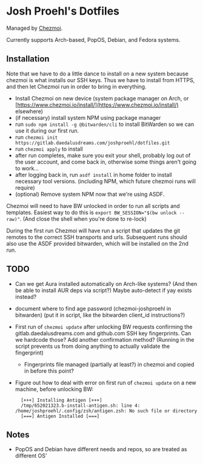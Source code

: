 # Josh Proehl's Dotfiles

Managed by [Chezmoi](https://www.chezmoi.io).

Currently supports Arch-based, PopOS, Debian, and Fedora systems.

## Installation

Note that we have to do a little dance to install on a new system because
chezmoi is what installs our SSH keys. Thus we have to install from HTTPS,
and then let Chezmoi run in order to bring in everything.

- Install Chezmoi on new device (system package manager on Arch, or
  [https://www.chezmoi.io/install/](https://www.chezmoi.io/install/) elsewhere)
- (if necessary) install system NPM using package manager
- run `sudo npm install -g @bitwarden/cli` to install BitWarden so we can use
  it during our first run.
- run `chezmoi init https://gitlab.daedalusdreams.com/joshproehl/dotfiles.git`
- run `chezmoi apply` to install
- after run completes, make sure you exit your shell, probably log out of the
  user account, and come back in, otherwise some things aren't going to work...
- after logging back in, run `asdf install` in home folder to install necessary
  tool versions. (including NPM, which future chezmoi runs will require)
- (optional) Remove system NPM now that we're using ASDF.

Chezmoi will need to have BW unlocked in order to run all scripts and templates.
Easiest way to do this is `export BW_SESSION="$(bw unlock --raw)"`. (And close
the shell when you're done to re-lock)

During the first run Chezmoi will have run a script that updates the git remotes
to the correct SSH transports and urls. Subsequent runs should also use the ASDF
provided bitwarden, which will be installed on the 2nd run.

## TODO

- Can we get Aura installed automatically on Arch-like systems? (And then be
  able to install AUR deps via script?) Maybe auto-detect if yay exists instead?
- document where to find age password (chezmoi-joshproehl in bitwarden) (put it
  in script, like the bitwarden client_id instructions?)
- First run of `chezmoi update` after unlocking BW requests confirming the
  gitlab.daedalusdreams.com and github.com SSH key fingerprints. Can we hardcode
  those? Add another confirmation method? (Running in the script prevents us from
  doing anything to actually validate the fingerprint)
  - Fingerprints file managed (partially at least?) in chezmoi and copied in
    before this point?
- Figure out how to deal with error on first run of `chezmoi update` on a new
  machine, before unlocking BW:

  ```
    [+++] Installing Antigen [+++]
    /tmp/652021323.b-install-antigen.sh: line 4: /home/joshproehl/.config/zsh/antigen.zsh: No such file or directory
    [===] Antigen Installed [===]
  ```

## Notes

- PopOS and Debian have different needs and repos, so are treated as different OS'
